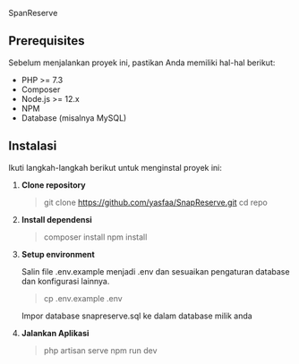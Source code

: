 
SpanReserve

## Prerequisites

Sebelum menjalankan proyek ini, pastikan Anda memiliki hal-hal berikut:

- PHP >= 7.3
- Composer
- Node.js >= 12.x
- NPM 
- Database (misalnya MySQL)

## Instalasi

Ikuti langkah-langkah berikut untuk menginstal proyek ini:

1. **Clone repository**

   > git clone https://github.com/yasfaa/SnapReserve.git
   > cd repo

2. **Install dependensi**

   > composer install
   > npm install

3. **Setup environment**

   Salin file .env.example menjadi .env dan sesuaikan pengaturan database dan konfigurasi lainnya.

   > cp .env.example .env

   Impor database snapreserve.sql ke dalam database milik anda

3. **Jalankan Aplikasi**

   > php artisan serve
   > npm run dev